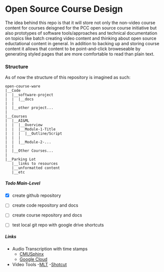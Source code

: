 # Open Source Course Design

The idea behind this repo is that it will store not only the non-video course content for courses deisgned for the PCC open source course initiative but also prototypes of software tools/approaches and technical documentation on topics like batch creating video content and thinking about open source eductational content in general. In addition to backing up and storing course content it allows that content to be point-and-click broweseable by generating styled pages that are more comfortable to read than plain text. 


### Structure
As of now the structure of this repository is imagined as such:

```
open-course-ware
|__Code
|  |__software-project
|  |  |__docs
|  |
|  |__other project...  
|
|__Courses
|  |__AI&ML
|  |  |__Overview
|  |  |__Module-1-Title
|  |  |  |__Outline/Script
|  |  |
|  |  |__Module-2-...
|  |  
|  |__Other Courses...
|
|__Parking Lot
   |__links to resources
   |__unformatted content
   |__etc
```
##### Todo Main-Level
- [x] create github repository
- [ ] create code repository and docs
- [ ] create course repository and docs
- [ ] test local git repo with google drive shortcuts


##### Links
- Audio Transcription with time stamps
  - [CMUSphinx](https://cmusphinx.github.io)
  - [Google Cloud](https://cloud.google.com/text-to-speech)
- Video Tools
  -[MLT](https://mltframework.org)
  -[Shotcut](https://shotcut.com)

